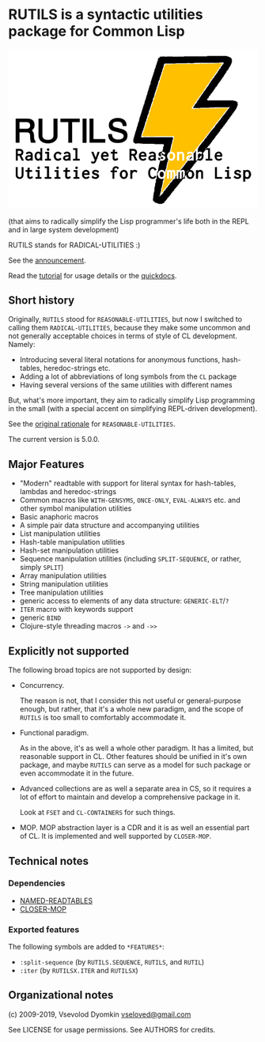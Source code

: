 # RUTILS is a syntactic utilities package for Common Lisp

![RUTILS logo](docs/logo.jpg)

(that aims to radically simplify the Lisp programmer's life
both in the REPL and in large system development)

RUTILS stands for RADICAL-UTILITIES :)

See the [announcement](docs/ann-rutils.md).

Read the [tutorial](docs/tutorial.md) for usage details or the [quickdocs](http://quickdocs.org/rutils).


## Short history

Originally, `RUTILS` stood for `REASONABLE-UTILITIES`, but now I
switched to calling them `RADICAL-UTILITIES`, because they make
some uncommon and not generally acceptable choices in terms of style
of CL development. Namely:

- Introducing several literal notations for anonymous functions,
  hash-tables, heredoc-strings etc.
- Adding a lot of abbreviations of long symbols from the `CL` package
- Having several versions of the same utilities with different names

But, what's more important, they aim to radically simplify Lisp programming
in the small (with a special accent on simplifying REPL-driven development).

See the [original rationale](docs/reasonable-utilities.md) for `REASONABLE-UTILITIES`.

The current version is 5.0.0.


## Major Features

- "Modern" readtable with support for literal syntax for hash-tables,
  lambdas and heredoc-strings
- Common macros like `WITH-GENSYMS`, `ONCE-ONLY`, `EVAL-ALWAYS` etc. and other symbol manipulation utilities
- Basic anaphoric macros
- A simple pair data structure and accompanying utilities
- List manipulation utilities
- Hash-table manipulation utilities
- Hash-set manipulation utilities
- Sequence manipulation utilities (including `SPLIT-SEQUENCE`, or rather, simply `SPLIT`)
- Array manipulation utilities
- String manipulation utilities
- Tree manipulation utilities
- generic access to elements of any data structure: `GENERIC-ELT`/`?`
- `ITER` macro with keywords support
- generic `BIND`
- Clojure-style threading macros `->` and `->>`


## Explicitly not supported

The following broad topics are not supported by design:

* Concurrency.

  The reason is not, that I consider this not useful or general-purpose enough,
  but rather, that it's a whole new paradigm, and the scope of `RUTILS`
  is too small to comfortably accommodate it.

* Functional paradigm.

  As in the above, it's as well a whole other paradigm.
  It has a limited, but reasonable support in CL.
  Other features should be unified in it's own package,
  and maybe `RUTILS` can serve as a model for such package
  or even accommodate it in the future.

* Advanced collections are as well a separate area in CS,
  so it requires a lot of effort to maintain and develop a comprehensive package in it.

  Look at `FSET` and `CL-CONTAINERS` for such things.

* MOP.  MOP abstraction layer is a CDR and it is as well an essential part of CL.
  It is implemented and well supported by `CLOSER-MOP`.


## Technical notes

### Dependencies

- [NAMED-READTABLES](http://common-lisp.net/project/named-readtables/)
- [CLOSER-MOP](https://github.com/pcostanza/closer-mop)

### Exported features

The following symbols are added to `*FEATURES*`:

- `:split-sequence` (by `RUTILS.SEQUENCE`, `RUTILS`, and `RUTIL`)
- `:iter` (by `RUTILSX.ITER` and `RUTILSX`)


## Organizational notes

(c) 2009-2019, Vsevolod Dyomkin <vseloved@gmail.com>

See LICENSE for usage permissions.
See AUTHORS for credits.
